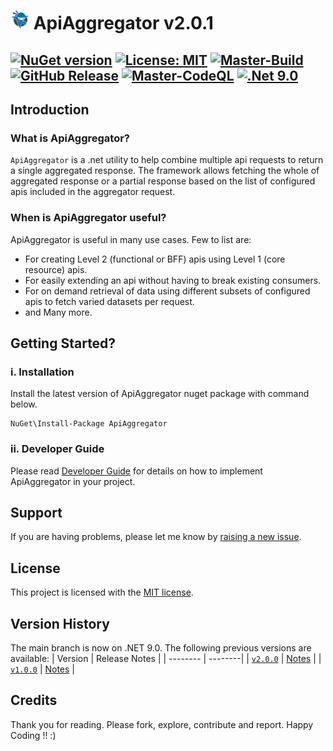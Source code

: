 # <img src="https://github.com/CodeShayk/ApiAggregator/blob/master/Images/ninja-icon-16.png" alt="ninja" style="width:30px;"/> ApiAggregator v2.0.1
[![NuGet version](https://badge.fury.io/nu/ApiAggregator.svg)](https://badge.fury.io/nu/ApiAggregator) [![License: MIT](https://img.shields.io/badge/License-MIT-yellow.svg)](https://github.com/CodeShayk/ApiAggregator/blob/master/LICENSE.md) 
[![Master-Build](https://github.com/CodeShayk/ApiAggregator/actions/workflows/Master-Build.yml/badge.svg)](https://github.com/CodeShayk/ApiAggregator/actions/workflows/Master-Build.yml) 
[![GitHub Release](https://img.shields.io/github/v/release/CodeShayk/ApiAggregator?logo=github&sort=semver)](https://github.com/CodeShayk/ApiAggregator/releases/latest)
[![Master-CodeQL](https://github.com/CodeShayk/ApiAggregator/actions/workflows/Master-CodeQL.yml/badge.svg)](https://github.com/CodeShayk/ApiAggregator/actions/workflows/Master-CodeQL.yml) 
[![.Net 9.0](https://img.shields.io/badge/.Net-9.0-blue)](https://dotnet.microsoft.com/en-us/download/dotnet/9.0)
--
## Introduction
### What is ApiAggregator?
`ApiAggregator` is a .net utility to help combine multiple api requests to return a single aggregated response. 
The framework allows fetching the whole of aggregated response or a partial response based on the list of configured apis included in the aggregator request.

### When is ApiAggregator useful?
ApiAggregator is useful in many use cases. Few to list are:
- For creating Level 2 (functional or BFF) apis using Level 1 (core resource) apis.
- For easily extending an api without having to break existing consumers.
- For on demand retrieval of data using different subsets of configured apis to fetch varied datasets per request.
- and Many more.

## Getting Started?
### i. Installation
Install the latest version of ApiAggregator nuget package with command below. 

```
NuGet\Install-Package ApiAggregator 
```

### ii. Developer Guide

Please read [Developer Guide](https://github.com/CodeShayk/ApiAggregator/blob/master/ApiAggregator.md) for details on how to implement ApiAggregator in your project.

## Support

If you are having problems, please let me know by [raising a new issue](https://github.com/CodeShayk/ApiAggregator/issues/new/choose).

## License

This project is licensed with the [MIT license](LICENSE).

## Version History
The main branch is now on .NET 9.0. The following previous versions are available:
| Version  | Release Notes |
| -------- | --------|
| [`v2.0.0`](https://github.com/CodeShayk/ApiAggregator/tree/v2.0.0) |  [Notes](https://github.com/CodeShayk/ApiAggregator/releases/tag/v2.0.0) |
| [`v1.0.0`](https://github.com/CodeShayk/ApiAggregator/tree/v1.0.0) |  [Notes](https://github.com/CodeShayk/ApiAggregator/releases/tag/v1.0.0) |

## Credits
Thank you for reading. Please fork, explore, contribute and report. Happy Coding !! :)
